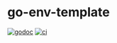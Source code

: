 # go-env-template

[![godoc](https://pkg.go.dev/badge/github.com/willabides/go-env-template.svg)](https://pkg.go.dev/github.com/willabides/go-env-template)
[![ci](https://github.com/WillAbides/go-env-template/workflows/ci/badge.svg?branch=main&event=push)](https://github.com/WillAbides/go-env-template/actions?query=workflow%3Aci+branch%3Amain+event%3Apush)
